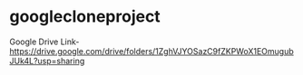 # googlecloneproject
Google Drive Link-https://drive.google.com/drive/folders/1ZghVJYOSazC9fZKPWoX1EOmugubJUk4L?usp=sharing
